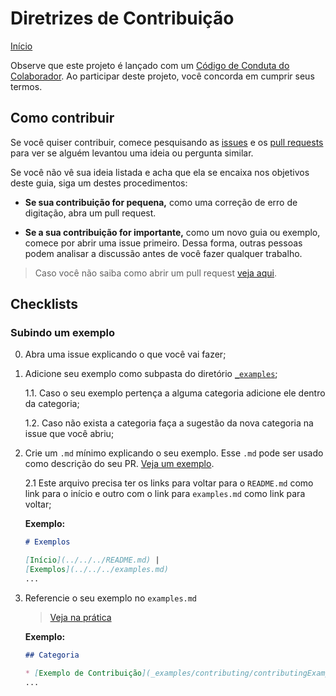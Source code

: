 # Diretrizes de Contribuição

[Início](README.md)

Observe que este projeto é lançado com um [Código de Conduta do Colaborador](contributor-code-of-conduct.md). Ao participar deste projeto, você concorda em cumprir seus termos.

## Como contribuir

Se você quiser contribuir, comece pesquisando as [issues](https://github.com/pitangagile/javascript-path/issues) e os [pull requests](https://github.com/pitangagile/javascript-path/pulls) para ver se alguém levantou uma ideia ou pergunta similar.

Se você não vê sua ideia listada e acha que ela se encaixa nos objetivos deste guia, siga um destes procedimentos:

* **Se sua contribuição for pequena,** como uma correção de erro de digitação, abra um pull request.

* **Se a sua contribuição for importante,** como um novo guia ou exemplo, comece por abrir uma issue primeiro. Dessa forma, outras pessoas podem analisar a discussão antes de você fazer qualquer trabalho.

> Caso você não saiba como abrir um pull request [veja aqui](https://github.com/firstcontributions/first-contributions/blob/master/translations/README.pt_br.md).

## Checklists

### Subindo um exemplo

0. Abra uma issue explicando o que você vai fazer;

1. Adicione seu exemplo como subpasta do diretório [`_examples`](https://github.com/pitangagile/javascript-path/tree/master/_examples);

	1.1. Caso o seu exemplo pertença a alguma categoria adicione ele dentro da categoria;

	1.2. Caso não exista a categoria faça a sugestão da nova categoria na issue que você abriu;

2. Crie um `.md` mínimo explicando o seu exemplo. Esse `.md` pode ser usado como descrição do seu PR. [Veja um exemplo](_examples/contributing/contributingExample/contributingExample.md).

	2.1 Este arquivo precisa ter os links para voltar para o `README.md` como link para o início e outro com o link para `examples.md` como link para voltar;

	**Exemplo:**
	```markdown
	# Exemplos

	[Início](../../../README.md) |
	[Exemplos](../../../examples.md)
	...
	```

2. Referencie o seu exemplo no `examples.md`
	> [Veja na prática](examples.md)

	**Exemplo:**
	```markdown
	## Categoria

	* [Exemplo de Contribuição](_examples/contributing/contributingExample/contributingExample.md)
	...
	```
